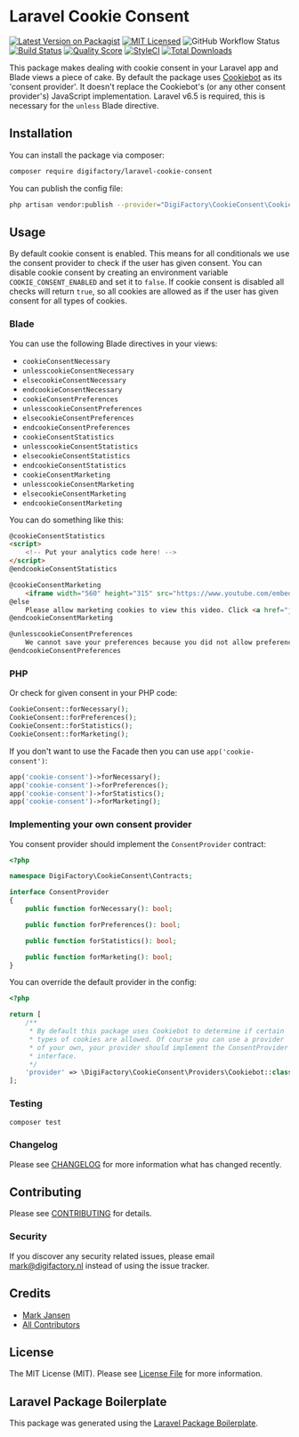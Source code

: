 # Laravel Cookie Consent

[![Latest Version on Packagist](https://img.shields.io/packagist/v/digifactory/laravel-cookie-consent.svg?style=flat-square)](https://packagist.org/packages/digifactory/laravel-cookie-consent)
[![MIT Licensed](https://img.shields.io/github/license/digifactory/laravel-cookie-consent?style=flat-square)](LICENSE.md)
![GitHub Workflow Status](https://img.shields.io/github/workflow/status/digifactory/laravel-cookie-consent/run-php-tests/master)
[![Build Status](https://img.shields.io/travis/digifactory/laravel-cookie-consent/master.svg?style=flat-square)](https://travis-ci.org/digifactory/laravel-cookie-consent)
[![Quality Score](https://img.shields.io/scrutinizer/g/digifactory/laravel-cookie-consent.svg?style=flat-square)](https://scrutinizer-ci.com/g/digifactory/laravel-cookie-consent)
[![StyleCI](https://styleci.io/repos/243287364/shield?branch=master)](https://styleci.io/repos/243287364)
[![Total Downloads](https://img.shields.io/packagist/dt/digifactory/laravel-cookie-consent.svg?style=flat-square)](https://packagist.org/packages/digifactory/laravel-cookie-consent)

This package makes dealing with cookie consent in your Laravel app and Blade views a piece of cake. By default the package uses [Cookiebot](https://manage.cookiebot.com/goto/signup?rid=R4INC) as its 'consent provider'. It doesn't replace the Cookiebot's (or any other consent provider's) JavaScript implementation.
Laravel v6.5 is required, this is necessary for the `unless` Blade directive.

## Installation

You can install the package via composer:

```bash
composer require digifactory/laravel-cookie-consent
```

You can publish the config file:
      
``` bash
php artisan vendor:publish --provider="DigiFactory\CookieConsent\CookieConsentServiceProvider" --tag="config"
```

## Usage

By default cookie consent is enabled. This means for all conditionals we use the consent provider to check if the user has given consent. You can disable cookie consent by creating an environment variable `COOKIE_CONSENT_ENABLED` and set it to `false`. If cookie consent is disabled all checks will return `true`, so all cookies are allowed as if the user has given consent for all types of cookies.

### Blade

You can use the following Blade directives in your views:

- `cookieConsentNecessary`
- `unlesscookieConsentNecessary`
- `elsecookieConsentNecessary`
- `endcookieConsentNecessary`
- `cookieConsentPreferences`
- `unlesscookieConsentPreferences`
- `elsecookieConsentPreferences`
- `endcookieConsentPreferences`
- `cookieConsentStatistics`
- `unlesscookieConsentStatistics`
- `elsecookieConsentStatistics`
- `endcookieConsentStatistics`
- `cookieConsentMarketing`
- `unlesscookieConsentMarketing`
- `elsecookieConsentMarketing`
- `endcookieConsentMarketing`

You can do something like this:

```html
@cookieConsentStatistics
<script>
    <!-- Put your analytics code here! -->
</script>
@endcookieConsentStatistics

@cookieConsentMarketing
    <iframe width="560" height="315" src="https://www.youtube.com/embed/fzQSE_3eLKk" frameborder="0" allow="accelerometer; autoplay; encrypted-media; gyroscope; picture-in-picture" allowfullscreen></iframe>
@else
    Please allow marketing cookies to view this video. Click <a href="javascript: Cookiebot.renew()">here</a> to renew or change your cookie consent.
@endcookieConsentMarketing

@unlesscookieConsentPreferences
    We cannot save your preferences because you did not allow preference cookies.
@endcookieConsentPreferences
```

### PHP

Or check for given consent in your PHP code:

```php
CookieConsent::forNecessary();
CookieConsent::forPreferences();
CookieConsent::forStatistics();
CookieConsent::forMarketing();
```

If you don't want to use the Facade then you can use `app('cookie-consent')`:

```php
app('cookie-consent')->forNecessary();
app('cookie-consent')->forPreferences();
app('cookie-consent')->forStatistics();
app('cookie-consent')->forMarketing();
```

### Implementing your own consent provider

You consent provider should implement the `ConsentProvider` contract:

```php
<?php

namespace DigiFactory\CookieConsent\Contracts;

interface ConsentProvider
{
    public function forNecessary(): bool;

    public function forPreferences(): bool;

    public function forStatistics(): bool;

    public function forMarketing(): bool;
}
```

You can override the default provider in the config: 

```php
<?php

return [
    /**
     * By default this package uses Cookiebot to determine if certain
     * types of cookies are allowed. Of course you can use a provider
     * of your own, your provider should implement the ConsentProvider
     * interface.
     */
    'provider' => \DigiFactory\CookieConsent\Providers\Cookiebot::class,
];
```

### Testing

``` bash
composer test
```

### Changelog

Please see [CHANGELOG](CHANGELOG.md) for more information what has changed recently.

## Contributing

Please see [CONTRIBUTING](CONTRIBUTING.md) for details.

### Security

If you discover any security related issues, please email mark@digifactory.nl instead of using the issue tracker.

## Credits

- [Mark Jansen](https://github.com/digifactory)
- [All Contributors](../../contributors)

## License

The MIT License (MIT). Please see [License File](LICENSE.md) for more information.

## Laravel Package Boilerplate

This package was generated using the [Laravel Package Boilerplate](https://laravelpackageboilerplate.com).
